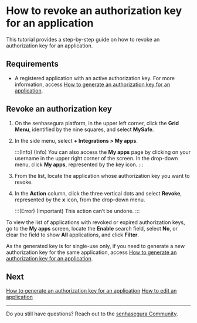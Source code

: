 # How to revoke an authorization key for an application

This tutorial provides a step-by-step guide on how to revoke an authorization key for an application.

## Requirements

* A registered application with an active authorization key. For more information, access [How to generate an authorization key for an application](/v3-32/docs/mysafe-myapps-how-to-generate-an-authorization-key).

## Revoke an authorization key

1. On the senhasegura platform, in the upper left corner, click the **Grid Menu**, identified by the nine squares, and select **MySafe**.
2. In the side menu, select **+ Integrations > My apps**.
    
    :::(Info) (Info)
    You can also access the **My apps** page by clicking on your username in the upper right corner of the screen. In the drop-down menu, click **My apps**, represented by the key icon.
    :::
    
 3. From the list, locate the application whose authorization key you want to revoke.
 4. In the **Action** column, click the three vertical dots and select **Revoke**, represented by the **x** icon, from the drop-down menu.

    :::(Error) (Important)
    This action can’t be undone.
    :::

To view the list of applications with revoked or expired authorization keys, go to the **My apps** screen, locate the **Enable** search field, select **No**, or clear the field to show **All** applications, and click **Filter**.

As the generated key is for single-use only, if you need to generate a new authorization key for the same application, access [How to generate an authorization key for an application](/v3-32/docs/mysafe-myapps-how-to-generate-an-authorization-key).

## **Next**
[How to generate an authorization key for an application](/v3-32/docs/mysafe-myapps-how-to-generate-an-authorization-key)
[How to edit an application](/v3-32/docs/mysafe-myapps-how-to-edit-an-application)

* * *

Do you still have questions? Reach out to the [senhasegura Community](https://community.senhasegura.io/).


